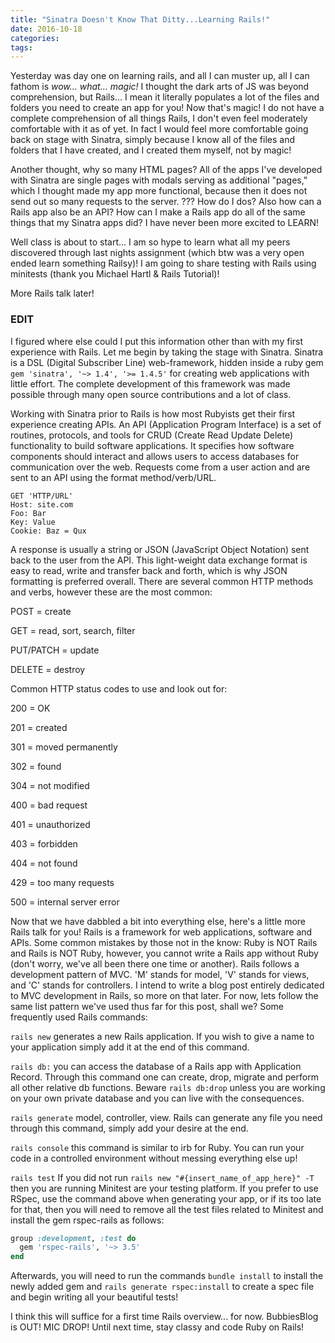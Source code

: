 ```yaml
---
title: "Sinatra Doesn't Know That Ditty...Learning Rails!"
date: 2016-10-18
categories:
tags:
---
```


Yesterday was day one on learning rails, and all I can muster up, all I can fathom is _wow... what... magic!_ I thought the dark arts of JS was beyond comprehension, but Rails... I mean it literally populates a lot of the files and folders you need to create an app for you! Now that's magic! I do not have a complete comprehension of all things Rails, I don't even feel moderately comfortable with it as of yet. In fact I would feel more comfortable going back on stage with Sinatra, simply because I know all of the files and folders that I have created, and I created them myself, not by magic!

Another thought, why so many HTML pages? All of the apps I've developed with Sinatra are single pages with modals serving as additional "pages," which I thought made my app more functional, because then it does not send out so many requests to the server. ??? How do I dos? Also how can a Rails app also be an API? How can I make a Rails app do all of the same things that my Sinatra apps did? I have never been more excited to LEARN!

Well class is about to start... I am so hype to learn what all my peers discovered through last nights assignment (which btw was a very open ended learn something Railsy)! I am going to share testing with Rails using minitests (thank you Michael Hartl & Rails Tutorial)!

More Rails talk later!

### EDIT

I figured where else could I put this information other than with my first experience with Rails.  Let me begin by taking the stage with Sinatra.  Sinatra is a DSL (Digital Subscriber Line) web-framework, hidden inside a ruby gem `gem 'sinatra', '~> 1.4', '>= 1.4.5'` for creating web applications with little effort.  The complete development of this framework was made possible through many open source contributions and a lot of class.  

Working with Sinatra prior to Rails is how most Rubyists get their first experience creating APIs.  An API (Application Program Interface) is a set of routines, protocols, and tools for CRUD (Create Read Update Delete) functionality to build software applications.  It specifies how software components should interact and allows users to access databases for communication over the web.  Requests come from a user action and are sent to an API using the format method/verb/URL.

```
GET 'HTTP/URL'
Host: site.com
Foo: Bar
Key: Value
Cookie: Baz = Qux
```
A response is usually a string or JSON (JavaScript Object Notation) sent back to the user from the API.  This light-weight data exchange format is easy to read, write and transfer back and forth, which is why JSON formatting is preferred overall.  There are several common HTTP methods and verbs, however these are the most common:

POST = create

GET = read, sort, search, filter

PUT/PATCH = update

DELETE = destroy

Common HTTP status codes to use and look out for:

200 = OK

201 = created

301 = moved permanently

302 = found

304 = not modified

400 = bad request

401 = unauthorized

403 = forbidden

404 = not found

429 = too many requests

500 = internal server error

Now that we have dabbled a bit into everything else, here's a little more Rails talk for you!  Rails is a framework for web applications, software and APIs.  Some common mistakes by those not in the know: Ruby is NOT Rails and Rails is NOT Ruby, however, you cannot write a Rails app without Ruby (don't worry, we've all been there one time or another).  Rails follows a development pattern of MVC.  'M' stands for model, 'V' stands for views, and 'C' stands for controllers.  I intend to write a blog post entirely dedicated to MVC development in Rails, so more on that later.  For now, lets follow the same list pattern we've used thus far for this post, shall we?  Some frequently used Rails commands:

`rails new` generates a new Rails application.  If you wish to give a name to your application simply add it at the end of this command.

`rails db:` you can access the database of a Rails app with Application Record.  Through this command one can create, drop, migrate and perform all other relative db functions.  Beware `rails db:drop` unless you are working on your own private database and you can live with the consequences.

`rails generate` model, controller, view.  Rails can generate any file you need through this command, simply add your desire at the end.

`rails console` this command is similar to irb for Ruby.  You can run your code in a controlled environment without messing everything else up!

`rails test` If you did not run `rails new "#{insert_name_of_app_here}" -T` then you are running Minitest are your testing platform.  If you prefer to use RSpec, use the command above when generating your app, or if its too late for that, then you will need to remove all the test files related to Minitest and install the gem rspec-rails as follows:

```ruby
group :development, :test do
  gem 'rspec-rails', '~> 3.5'
end
```

Afterwards, you will need to run the commands `bundle install` to install the newly added gem and `rails generate rspec:install` to create a spec file and begin writing all your beautiful tests!

I think this will suffice for a first time Rails overview... for now.  BubbiesBlog is OUT!  MIC DROP!  Until next time, stay classy and code Ruby on Rails!
